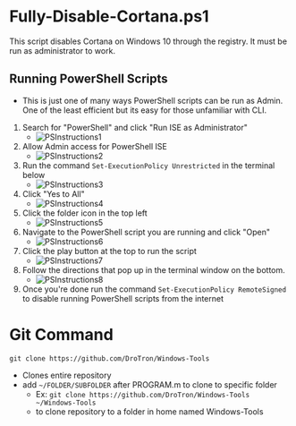 # Fully-Disable-Cortana.ps1
This script disables Cortana on Windows 10 through the registry. It must be run as administrator to work.

## Running PowerShell Scripts
   * This is just one of many ways PowerShell scripts can be run as Admin. One of the least efficient but its easy for those unfamiliar with CLI.

   1. Search for "PowerShell" and click "Run ISE as Administrator"
      * ![PSInstructions1](https://raw.githubusercontent.com/DroTron/Windows-Tools/main/Screenshots/ise-1.PNG)
   2. Allow Admin access for PowerShell ISE
       * ![PSInstructions2](https://raw.githubusercontent.com/DroTron/Windows-Tools/main/Screenshots/ise-2.PNG)
   3. Run the command `Set-ExecutionPolicy Unrestricted` in the terminal below
       * ![PSInstructions3](https://raw.githubusercontent.com/DroTron/Windows-Tools/main/Screenshots/ise-3.PNG)
   4. Click "Yes to All"
       * ![PSInstructions4](https://raw.githubusercontent.com/DroTron/Windows-Tools/main/Screenshots/ise-4.PNG)
   5. Click the folder icon in the top left
       * ![PSInstructions5](https://raw.githubusercontent.com/DroTron/Windows-Tools/main/Screenshots/ise-5.PNG)
   6. Navigate to the PowerShell script you are running and click "Open"
       * ![PSInstructions6](https://raw.githubusercontent.com/DroTron/Windows-Tools/main/Screenshots/ise-6.PNG)
   7. Click the play button at the top to run the script
       * ![PSInstructions7](https://raw.githubusercontent.com/DroTron/Windows-Tools/main/Screenshots/ise-7.PNG)
   8. Follow the directions that pop up in the terminal window on the bottom.
       * ![PSInstructions8](https://raw.githubusercontent.com/DroTron/Windows-Tools/main/Screenshots/ise-8.PNG)
   9. Once you're done run the command `Set-ExecutionPolicy RemoteSigned` to disable running PowerShell scripts from the internet

 
# Git Command
`git clone https://github.com/DroTron/Windows-Tools`
*  Clones entire repository
*  add `~/FOLDER/SUBFOLDER` after PROGRAM.m to clone to specific folder
   * Ex: `git clone https://github.com/DroTron/Windows-Tools ~/Windows-Tools`
   * to clone repository to a folder in home named Windows-Tools